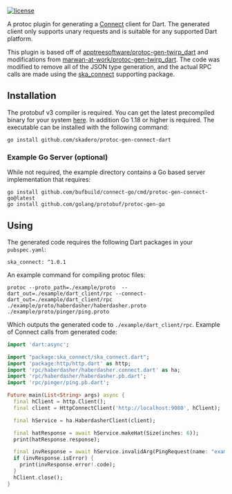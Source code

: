 [![license](https://img.shields.io/badge/license-MIT-purple.svg)](https://opensource.org/licenses/MIT)

A protoc plugin for generating a [Connect](https://connect.build) client for Dart. The generated client only supports unary requests and is suitable for any supported Dart platform.

This plugin is based off of [apptreesoftware/protoc-gen-twirp_dart](https://github.com/apptreesoftware/protoc-gen-twirp_dart) and modifications from [marwan-at-work/protoc-gen-twirp_dart](https://github.com/marwan-at-work/protoc-gen-twirp_dart). The code was modified to remove all of the JSON type generation, and the actual RPC calls are made using the [ska_connect](https://pub.dev/packages/ska_connect) supporting package.

## Installation

The protobuf v3 compiler is required. You can get the latest precompiled binary for your system [here](https://github.com/google/protobuf/releases). In addition Go 1.18 or higher is required. The executable can be installed with the following command:

    go install github.com/skadero/protoc-gen-connect-dart

### Example Go Server (optional)

While not required, the example directory contains a Go based server implementation that requires:

    go install github.com/bufbuild/connect-go/cmd/protoc-gen-connect-go@latest
    go install github.com/golang/protobuf/protoc-gen-go

## Using

The generated code requires the following Dart packages in your `pubspec.yaml`:

    ska_connect: ^1.0.1

An example command for compiling protoc files:

    protoc --proto_path=./example/proto  --dart_out=./example/dart_client/rpc --connect-dart_out=./example/dart_client/rpc ./example/proto/haberdasher/haberdasher.proto ./example/proto/pinger/ping.proto

Which outputs the generated code to `./example/dart_client/rpc`. Example of Connect calls from generated code:

```dart
import 'dart:async';

import "package:ska_connect/ska_connect.dart";
import 'package:http/http.dart' as http;
import 'rpc/haberdasher/haberdasher.connect.dart' as ha;
import 'rpc/haberdasher/haberdasher.pb.dart';
import 'rpc/pinger/ping.pb.dart';

Future main(List<String> args) async {
  final hClient = http.Client();
  final client = HttpConnectClient('http://localhost:9080', hClient);

  final hService = ha.HaberdasherClient(client);

  final hatResponse = await hService.makeHat(Size(inches: 6));
  print(hatResponse.response);

  final invResponse = await hService.invalidArg(PingRequest(name: "example"));
  if (invResponse.isError) {
    print(invResponse.error!.code);
  }
  hClient.close();
}
```
